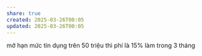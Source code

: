 ```yaml
---
share: true
created: 2025-03-26T00:05
updated: 2025-03-26T00:05
---
```

mở hạn mức tín dụng trên 50 triệu thì phí là 15% làm trong 3 tháng
